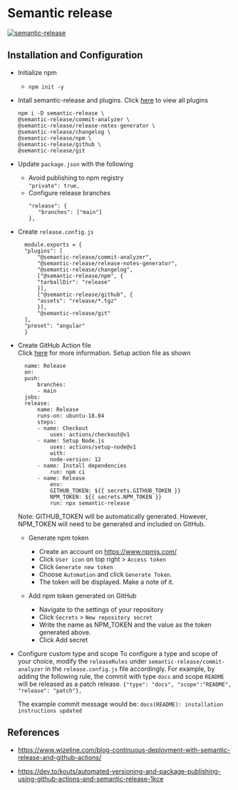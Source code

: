 # Semantic release

[![semantic-release](https://img.shields.io/badge/%20%20%F0%9F%93%A6%F0%9F%9A%80-semantic--release-e10079.svg)](https://github.com/semantic-release/semantic-release)

## Installation and Configuration


* Initialize npm
  * ```npm init -y```

* Intall semantic-release and plugins. Click [here](https://semantic-release.gitbook.io/semantic-release/extending/plugins-list) to view all plugins
    ```
    npm i -D semantic-release \
    @semantic-release/commit-analyzer \
    @semantic-release/release-notes-generator \
    @semantic-release/changelog \
    @semantic-release/npm \
    @semantic-release/github \
    @semantic-release/git
    ```

* Update ```package.json``` with the following
  * Avoid publishing to npm registry  <br>
    ```"private": true,```
  * Configure release branches 
    ```
    "release": {
       "branches": ["main"]
    },
    ```

* Create ```release.config.js``` 
  ```
    module.exports = {
    "plugins": [
        "@semantic-release/commit-analyzer",
        "@semantic-release/release-notes-generator",
        "@semantic-release/changelog",
        ["@semantic-release/npm", {
        "tarballDir": "release"
        }],
        ["@semantic-release/github", {
        "assets": "release/*.tgz"
        }],
        "@semantic-release/git"
    ],
    "preset": "angular"
    }
  ```

* Create GitHub Action file  
  Click [here](https://github.com/semantic-release/semantic-release/blob/1405b94296059c0c6878fb8b626e2c5da9317632/docs/recipes/github-actions.md) for more information. Setup action file as shown
  ```
    name: Release
    on:
    push:
        branches:
        - main
    jobs:
    release:
        name: Release
        runs-on: ubuntu-18.04
        steps:
        - name: Checkout
            uses: actions/checkout@v1
        - name: Setup Node.js
            uses: actions/setup-node@v1
            with:
            node-version: 12
        - name: Install dependencies
            run: npm ci
        - name: Release
            env:
            GITHUB_TOKEN: ${{ secrets.GITHUB_TOKEN }}
            NPM_TOKEN: ${{ secrets.NPM_TOKEN }}
            run: npx semantic-release
  ```
  Note: GITHUB_TOKEN will be automatically generated. However, NPM_TOKEN will need to be generated and included on GitHub.

  * Generate npm token
    * Create an account on https://www.npmjs.com/
    * Click ```User icon``` on top right > ```Access token```
    * Click ```Generate new token```
    * Choose ```Automation``` and click ```Generate Token```.
    * The token will be displayed. Make a note of it.

  * Add npm token generated on GitHub
    * Navigate to the settings of your repository
    * Click ```Secrets``` > ```New repository secret```  
    * Write the name as NPM_TOKEN and the value as the token generated above.
    * Click Add secret

* Configure custom type and scope
  To configure a type and scope of your choice, modify the ```releaseRules``` under ```semantic-release/commit-analyzer``` in the ```release.config.js``` file accordingly. For example, by adding the following rule, the commit with type ```docs``` and scope ```README``` will be released as a patch release.
  ```{"type": "docs", "scope":"README", "release": "patch"},```

  The example commit message would be:
  ```docs(README): installation instructions updated```

## References
* https://www.wizeline.com/blog-continuous-deployment-with-semantic-release-and-github-actions/

* https://dev.to/kouts/automated-versioning-and-package-publishing-using-github-actions-and-semantic-release-1kce